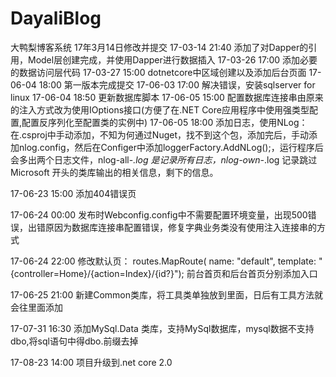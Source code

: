 ﻿# DayaliBlog
大鸭梨博客系统 17年3月14日修改并提交
17-03-14 21:40 添加了对Dapper的引用，Model层创建完成，并使用Dapper进行数据插入
17-03-26 17:00 添加必要的数据访问层代码
17-03-27 15:00 dotnetcore中区域创建以及添加后台页面
17-06-04 18:00 第一版本完成提交
17-06-03 17:00 解决错误，安装sqlserver for linux
17-06-04 18:50 更新数据库脚本 
17-06-05 15:00 配置数据库连接串由原来的注入方式改为使用IOptions接口(方便了在.NET Core应用程序中使用强类型配置,配置反序列化至配置类的实例中)
17-06-05 18:00 添加日志，使用NLog：
在.csproj中手动添加<PackageReference Include="NLog.Extensions.Logging" Version="1.0.0-rtm-alpha4" />，不知为何通过Nuget，找不到这个包，添加完后，手动添加nlog.config，然后在Configer中添加loggerFactory.AddNLog();，运行程序后会多出两个日志文件，nlog-all-*.log 是记录所有日志，nlog-own-*.log 记录跳过Microsoft 开头的类库输出的相关信息，剩下的信息。

17-06-23 15:00 添加404错误页

17-06-24 00:00 发布时Webconfig.config中不需要配置环境变量，出现500错误，出错原因为数据库连接串配置错误，修复字典业务类没有使用注入连接串的方式

17-06-24 22:00 修改默认页：
	routes.MapRoute(
                    name: "default",
                    template: "{controller=Home}/{action=Index}/{id?}");
   前台首页和后台首页分别添加入口

17-06-25 21:00 新建Common类库，将工具类单独放到里面，日后有工具方法就会往里面添加

17-07-31 16:30 添加MySql.Data 类库，支持MySql数据库，mysql数据不支持dbo,将sql语句中得dbo.前缀去掉

17-08-23 14:00 项目升级到.net core 2.0
